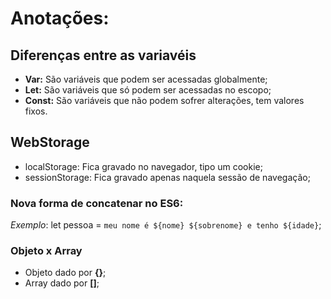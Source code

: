 # Anotações:

## Diferenças entre as variavéis

- **Var:** São variáveis que podem ser acessadas globalmente;
- **Let:**  São variáveis que só podem ser acessadas no escopo;
- **Const:** São variáveis que não podem sofrer alterações, tem valores fixos.

## WebStorage

- localStorage: Fica gravado no navegador, tipo um cookie;
- sessionStorage: Fica gravado apenas naquela sessão de navegação;

### Nova forma de concatenar no ES6:

*Exemplo*:  let pessoa = `meu nome é ${nome} ${sobrenome} e tenho ${idade}`;

### Objeto x Array

- Objeto dado por  **{}**;
- Array dado por **[]**;